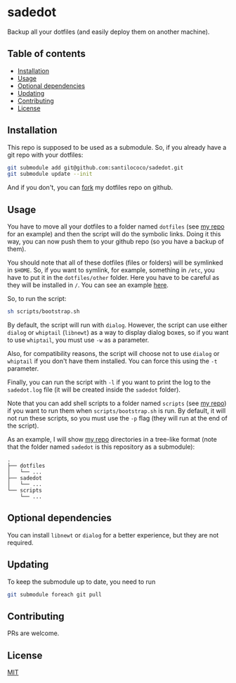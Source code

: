 # sadedot

Backup all your dotfiles (and easily deploy them on another machine).

## Table of contents
  - [Installation <a name="installation"></a>](#installation-)
  - [Usage <a name="usage"></a>](#usage-)
  - [Optional dependencies <a name="optdependencies"></a>](#optdependencies-)
  - [Updating <a name="updating"></a>](#updating-)
  - [Contributing <a name="contributing"></a>](#contributing-)
  - [License <a name="license"></a>](#license-)

## Installation <a name="installation"></a>

This repo is supposed to be used as a submodule. So, if you already have a git repo with your dotfiles:

```bash
git submodule add git@github.com:santilococo/sadedot.git
git submodule update --init
```

And if you don't, you can [fork][1] my dotfiles repo on github.

## Usage <a name="usage"></a>

You have to move all your dotfiles to a folder named `dotfiles` (see [my repo][3] for an example) and then the script will do the symbolic links. Doing it this way, you can now push them to your github repo (so you have a backup of them).

You should note that all of these dotfiles (files or folders) will be symlinked in `$HOME`. So, if you want to symlink, for example, something in `/etc`, you have to put it in the `dotfiles/other` folder. Here you have to be careful as they will be installed in `/`. You can see an example [here][2].

So, to run the script:

```bash
sh scripts/bootstrap.sh
```

By default, the script will run with `dialog`. However, the script can use either `dialog` or `whiptail` (`libnewt`) as a way to display dialog boxes, so if you want to use `whiptail`, you must use `-w` as a parameter.

Also, for compatibility reasons, the script will choose not to use `dialog` or `whiptail` if you don't have them installed. You can force this using the `-t` parameter.

Finally, you can run the script with `-l` if you want to print the log to the `sadedot.log` file (it will be created inside the `sadedot` folder).

Note that you can add shell scripts to a folder named `scripts` (see [my repo][3]) if you want to run them when `scripts/bootstrap.sh` is run. By default, it will not run these scripts, so you must use the `-p` flag (they will run at the end of the script).

As an example, I will show [my repo][3] directories in a tree-like format (note that the folder named `sadedot` is this repository as a submodule):
```
.
├── dotfiles
│   └── ...
├── sadedot
│   └── ...
└── scripts
    └── ...
```

## Optional dependencies <a name="optdependencies"></a>

You can install `libnewt` or `dialog` for a better experience, but they are not required.

## Updating <a name="updating"></a>

To keep the submodule up to date, you need to run

```bash
git submodule foreach git pull
```

## Contributing <a name="contributing"></a>
PRs are welcome.

## License <a name="license"></a>
[MIT](https://raw.githubusercontent.com/santilococo/sadedot/master/LICENSE.md)

[1]: https://github.com/santilococo/cdotfis/fork
[2]: https://github.com/santilococo/cdotfis/tree/master/dotfiles/other
[3]: https://github.com/santilococo/cdotfis
